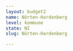 ```yaml
---
layout: budget2
name: Nörten-Hardenberg
level: kommune
state: NI
slug: Nörten-Hardenberg

---
```



